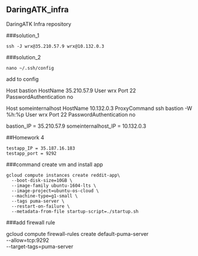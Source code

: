 ## DaringATK_infra
DaringATK Infra repository

###solution_1
```
ssh -J wrx@35.210.57.9 wrx@10.132.0.3
```

###solution_2
```
nano ~/.ssh/config
```

add to config

Host bastion
   HostName 35.210.57.9
   User wrx
   Port 22
   PasswordAuthentication no

Host someinternalhost
   HostName 10.132.0.3
   ProxyCommand ssh bastion -W %h:%p
   User wrx
   Port 22
   PasswordAuthentication no

bastion_IP = 35.210.57.9
someinternalhost_IP = 10.132.0.3


##Homework 4 
```
testapp_IP = 35.187.16.183
testapp_port = 9292
```

###command create vm and install app

```
gcloud compute instances create reddit-app\
  --boot-disk-size=10GB \
  --image-family ubuntu-1604-lts \
  --image-project=ubuntu-os-cloud \
  --machine-type=g1-small \
  --tags puma-server \
  --restart-on-failure \
  --metadata-from-file startup-script=./startup.sh
```

###add firewall  rule

gcloud compute firewall-rules create default-puma-server\
  --allow=tcp:9292 \
  --target-tags=puma-server

